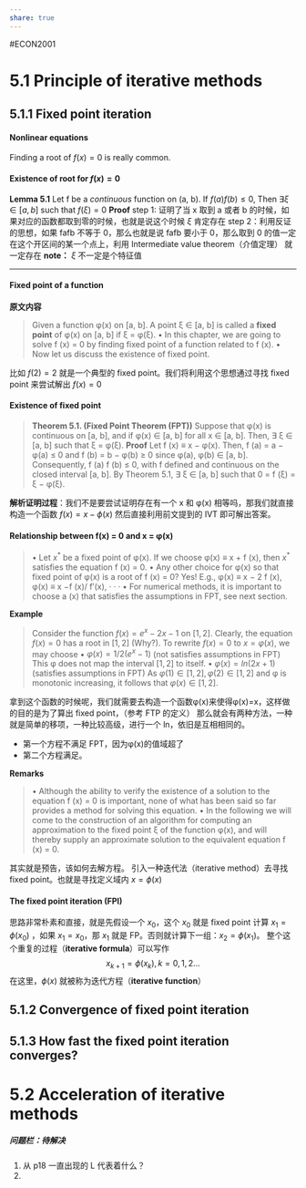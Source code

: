 ```yaml
---
share: true
---
```

#ECON2001 

# 5.1 Principle of iterative methods
## 5.1.1 Fixed point iteration

#### Nonlinear equations
Finding a root of $f(x)=0$ is really common. 


#### Existence of root for $f(x)=0$
**Lemma 5.1**  Let f be a *continuous* function on (a, b). If $f(a)f(b)\leq0$, 
Then $\exists \xi \in [a,b]$ such that $f(\xi)=0$
**Proof** 
step 1: 证明了当 x 取到 a 或者 b 的时候，如果对应的函数都取到零的时候，也就是说这个时候 $\xi$ 肯定存在
step 2：利用反证的思想，如果 fafb 不等于 0，那么也就是说 fafb 要小于 0，那么取到 0 的值一定在这个开区间的某一个点上，利用 Intermediate value theorem（介值定理） 就一定存在
**note：** $\xi$ 不一定是个特征值

----

#### Fixed point of a function
**原文内容**
>Given a function φ(x) on [a, b]. A point ξ ∈ [a, b] is called a **fixed point** of φ(x) on [a, b] if ξ = φ(ξ).
• In this chapter, we are going to solve f (x) = 0 by finding fixed point of a function related to f (x).
• Now let us discuss the existence of fixed point.

比如 $f(2)=2$ 就是一个典型的 fixed point。我们将利用这个思想通过寻找 fixed point 来尝试解出 $f(x)=0$ 

#### Existence of fixed point
>**Theorem 5.1. (Fixed Point Theorem (FPT))** 
>Suppose that φ(x) is continuous on [a, b], and if φ(x) ∈ [a, b] for all x ∈ [a, b].
Then, ∃ ξ ∈ [a, b] such that ξ = φ(ξ).
**Proof** 
Let f (x) ≡ x − φ(x). Then, 
f (a) = a − φ(a) ≤ 0 and f (b) = b − φ(b) ≥ 0 since φ(a), φ(b) ∈ [a, b]. Consequently, f (a) f (b) ≤ 0, with f defined and continuous on the closed interval [a, b]. By Theorem 5.1, ∃ ξ ∈ [a, b] such that 0 = f (ξ) = ξ − φ(ξ).

**解析证明过程**：我们不是要尝试证明存在有一个 x 和 φ(x) 相等吗，那我们就直接构造一个函数 $f(x)=x-\phi(x)$ 然后直接利用前文提到的 IVT 即可解出答案。

#### Relationship between f(x) = 0 and x = φ(x)
>• Let $x^*$ be a fixed point of φ(x). If we choose 
>φ(x) ≡ x + f (x), 
>then $x^*$ satisfies the equation f (x) = 0.
• Any other choice for φ(x) so that fixed point of φ(x) is a root of f (x) = 0? Yes! E.g., 
φ(x) ≡ x − 2 f (x), φ(x) ≡ x −f (x)/ f′(x), · · · 
• For numerical methods, it is important to choose a (x) that satisfies the assumptions in FPT, see next section.

**Example**
>Consider the function $f (x) = e^x-2x - 1$ on $[1, 2]$.
Clearly, the equation $f (x) = 0$ has a root in $[1, 2]$ (Why?).
To rewrite $f (x) = 0$ to $x = φ(x)$, we may choose 
• $φ(x) =1/2 (e^x− 1)$ (not satisfies assumptions in FPT) 
	This φ does not map the interval $[1, 2]$ to itself.
• $φ(x) = ln (2 x + 1)$(satisfies assumptions in FPT) 
	As $φ(1) ∈ [1, 2], φ(2) ∈ [1, 2]$ and φ is monotonic increasing, it follows that $φ(x) ∈ [1, 2]$.

拿到这个函数的时候呢，我们就需要去构造一个函数φ(x)来使得φ(x)=x，这样做的目的是为了算出 fixed point，（参考 FTP 的定义）
那么就会有两种方法，一种就是简单的移项，一种比较高级，进行一个 ln，依旧是互相相同的。
- 第一个方程不满足 FPT，因为φ(x)的值域超了
- 第二个方程满足。

**Remarks**
>• Although the ability to verify the existence of a solution to the equation f (x) = 0 is important, none of what has been said so far provides a method for solving this equation.
>• In the following we will come to the construction of an algorithm for computing an approximation to the fixed point ξ of the function φ(x), and will thereby supply an approximate solution to the equivalent equation f (x) = 0.

其实就是预告，该如何去解方程。
引入一种迭代法（iterative method）去寻找 fixed point。也就是寻找定义域内 $x=\phi (x)$
#### The fixed point iteration (FPI)
思路非常朴素和直接，就是先假设一个 $x_0$，这个 $x_0$ 就是 fixed point 计算 $x_1=\phi (x_0)$  ，如果 $x_1=x_0$，那 $x_1$ 就是 FP。否则就计算下一组：$x_2=\phi (x_1)$。
整个这个重复的过程（**iterative formula**）可以写作
$$x_{k+1}=\phi(x_k),  k=0,1,2 ...$$
在这里，$\phi(x)$ 就被称为迭代方程（**iterative function**）
## 5.1.2 Convergence of fixed point iteration

## 5.1.3 How fast the fixed point iteration converges?


# 5.2 Acceleration of iterative methods








##### 问题栏：待解决
1. 从 p18 一直出现的 L 代表着什么？
2. 